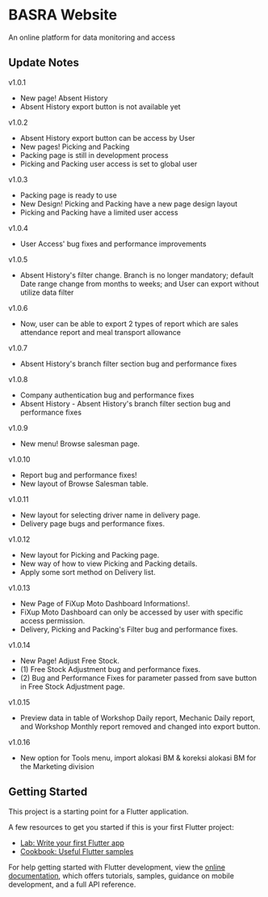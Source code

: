 # BASRA Website
An online platform for data monitoring and access

## Update Notes
v1.0.1
- New page! Absent History
- Absent History export button is not available yet

v1.0.2
- Absent History export button can be access by User
- New pages! Picking and Packing
- Packing page is still in development process
- Picking and Packing user access is set to global user

v1.0.3
- Packing page is ready to use
- New Design! Picking and Packing have a new page design layout
- Picking and Packing have a limited user access

v1.0.4
- User Access' bug fixes and performance improvements

v1.0.5
- Absent History's filter change. Branch is no longer mandatory; default Date range change from months to weeks; and User can export without utilize data filter 

v1.0.6
- Now, user can be able to export 2 types of report which are sales attendance report and meal transport allowance

v1.0.7
- Absent History's branch filter section bug and performance fixes

v1.0.8
- Company authentication bug and performance fixes
- Absent History - Absent History's branch filter section bug and performance fixes

v1.0.9
- New menu! Browse salesman page.

v1.0.10
- Report bug and performance fixes!
- New layout of Browse Salesman table.

v1.0.11
- New layout for selecting driver name in delivery page.
- Delivery page bugs and performance fixes.

v1.0.12
- New layout for Picking and Packing page.
- New way of how to view Picking and Packing details.
- Apply some sort method on Delivery list.

v1.0.13
- New Page of FiXup Moto Dashboard Informations!.
- FiXup Moto Dashboard can only be accessed by user with specific access permission.
- Delivery, Picking and Packing's Filter bug and performance fixes.

v1.0.14
- New Page! Adjust Free Stock.
- (1) Free Stock Adjustment bug and performance fixes.
- (2) Bug and Performance Fixes for parameter passed from save button in Free Stock Adjustment page.

v1.0.15
- Preview data in table of Workshop Daily report, Mechanic Daily report, and Workshop Monthly report removed and changed into export button.

v1.0.16
- New option for Tools menu, import alokasi BM & koreksi alokasi BM for the Marketing division 

## Getting Started

This project is a starting point for a Flutter application.

A few resources to get you started if this is your first Flutter project:

- [Lab: Write your first Flutter app](https://docs.flutter.dev/get-started/codelab)
- [Cookbook: Useful Flutter samples](https://docs.flutter.dev/cookbook)

For help getting started with Flutter development, view the
[online documentation](https://docs.flutter.dev/), which offers tutorials,
samples, guidance on mobile development, and a full API reference.
